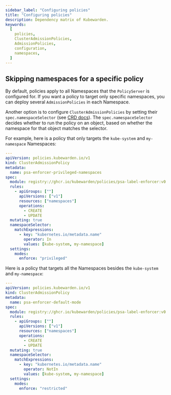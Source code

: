 ```yaml
---
sidebar_label: "Configuring policies"
title: "Configuring policies"
description: Dependency matrix of Kubewarden.
keywords:
  [
    policies,
    ClusterAdmissionPolicies,
    AdmissionPolicies,
    configuration,
    namespaces,
  ]
---
```


## Skipping namespaces for a specific policy

By default, policies apply to all Namespaces that the `PolicyServer` is configured for.
If you want a policy to target only specific namespaces, you can deploy several `AdmissionPolicies` in each Namespace.

Another option is to configure `ClusterAdmissionPolicies` by setting their
`spec.namespaceSelector` (see [CRD docs](./CRDs#clusteradmissionpolicy)). The
`spec.namespaceSelector` decides whether to run the policy on an object, based
on whether the namespace for that object matches the selector.

For example, here is a policy that only targets the `kube-system` and `my-namespace` Namespaces:

```yaml
---
apiVersion: policies.kubewarden.io/v1
kind: ClusterAdmissionPolicy
metadata:
  name: psa-enforcer-privileged-namespaces
spec:
  module: registry://ghcr.io/kubewarden/policies/psa-label-enforcer:v0.1.1
  rules:
    - apiGroups: [""]
      apiVersions: ["v1"]
      resources: ["namespaces"]
      operations:
        - CREATE
        - UPDATE
  mutating: true
  namespaceSelector:
    matchExpressions:
      - key: "kubernetes.io/metadata.name"
        operator: In
        values: [kube-system, my-namespace]
  settings:
    modes:
      enforce: "privileged"
```

Here is a policy that targets all the Namespaces besides the `kube-system` and `my-namespace`:

```yaml
---
apiVersion: policies.kubewarden.io/v1
kind: ClusterAdmissionPolicy
metadata:
  name: psa-enforcer-default-mode
spec:
  module: registry://ghcr.io/kubewarden/policies/psa-label-enforcer:v0.1.1
  rules:
    - apiGroups: [""]
      apiVersions: ["v1"]
      resources: ["namespaces"]
      operations:
        - CREATE
        - UPDATE
  mutating: true
  namespaceSelector:
    matchExpressions:
      - key: "kubernetes.io/metadata.name"
        operator: NotIn
        values: [kube-system, my-namespace]
  settings:
    modes:
      enforce: "restricted"
```
